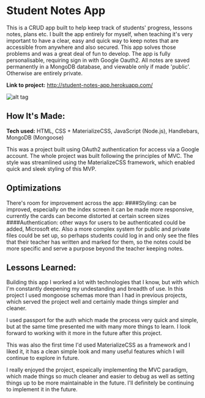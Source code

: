 # Student Notes App
This is a CRUD app built to help keep track of students' progress, lessons notes, plans etc. I built the app entirely for myself, when teaching it's very important to have a clear, easy and quick way to keep notes that are accessible from anywhere and also secured. This app solves those problems and was a great deal of fun to develop. The app is fully personalisable, requiring sign in with Google Oauth2. All notes are saved permanently in a MongoDB database, and viewable only if made 'public'. Otherwise are entirely private.

**Link to project:** http://student-notes-app.herokuapp.com/

![alt tag](http://placecorgi.com/1200/650)

## How It's Made:

**Tech used:** HTML, CSS + MaterializeCSS, JavaScript (Node.js), Handlebars, MongoDB (Mongoose)

This was a project built using OAuth2 authentication for access via a Google account. The whole project was built following the principles of MVC. The style was streamlined using the MaterializeCSS framework, which enabled quick and sleek styling of this MVP.

## Optimizations

There's room for improvement across the app:
####Styling: can be improved, especially on the index screen it can be made more responsive, currently the cards can become distorted at certain screen sizes
####Authentication: other ways for users to be authenticated could be added, Microsoft etc. Also a more complex system for public and private files could be set up, so perhaps students could log in and only see the files that their teacher has written and marked for them, so the notes could be more specific and serve a purpose beyond the teacher keeping notes.


## Lessons Learned:

Building this app I worked a lot with technologies that I know, but with which I'm constantly deepening my undestanding and breadth of use. In this project I used mongoose schemas more than I had in previous projects, which served the project well and certainly made things simpler and cleaner.

I used passport for the auth which made the process very quick and simple, but at the same time presented me with many more things to learn. I look forward to working with it more in the future after this project.

This was also the first time I'd used MaterializeCSS as a framework and I liked it, it has a clean simple look and many useful features which I will continue to explore in future. 

I really enjoyed the project, espeically implementing the MVC paradigm, which made things so much cleaner and easier to debug as well as setting things up to be more maintainable in the future. I'll definitely be continuing to implement it in the future.